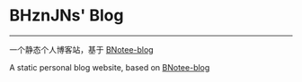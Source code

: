 # BHznJNs' Blog

* * *

一个静态个人博客站，基于 [BNotee-blog](https://github.com/BHznJNs/BNotee-blog)

A static personal blog website, based on [BNotee-blog](https://github.com/BHznJNs/BNotee-blog)
